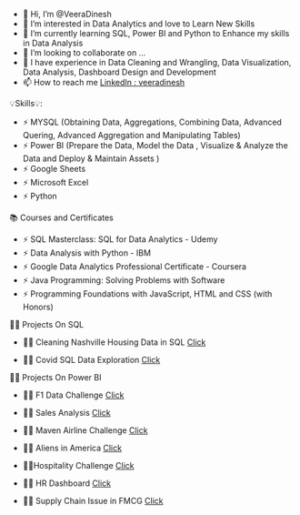 - 👋  Hi, I’m @VeeraDinesh
- 👀  I’m interested in Data Analytics and love to Learn New Skills
- 🌱  I’m currently learning SQL, Power BI and Python to Enhance my skills in Data Analysis
- 💞️  I’m looking to collaborate on ...
- 🐳  I have experience in Data Cleaning and Wrangling, Data Visualization, Data Analysis, Dashboard Design and Development
- 📫  How to reach me [LinkedIn : veeradinesh](https://www.linkedin.com/in/veeradinesh/)

💡Skills💡:

  - :zap:  MYSQL   (Obtaining Data, Aggregations, Combining Data, Advanced Quering, Advanced Aggregation and Manipulating Tables)
  - :zap:  Power BI (Prepare the Data, Model the Data , Visualize & Analyze the Data and Deploy & Maintain Assets )
  - :zap:  Google Sheets
  - :zap:  Microsoft Excel
  - :zap:  Python

📚 Courses and Certificates

 - :zap:  SQL Masterclass: SQL for Data Analytics - Udemy
 - :zap:  Data Analysis with Python - IBM
 - :zap:  Google Data Analytics Professional Certificate - Coursera
 - :zap:  Java Programming: Solving Problems with Software
 - :zap:  Programming Foundations with JavaScript, HTML and CSS (with Honors)

🧑‍🔬 Projects On SQL

 - :technologist: Cleaning Nashville Housing Data in SQL [Click](https://github.com/VeeraDinesh/SQL-PROJECTS/blob/main/Data%20Cleaning%20using%20Nashville%20Dataset/Data%20Cleaning.sql)
 
 - :technologist: Covid SQL Data Exploration [Click](https://github.com/VeeraDinesh/SQL-PROJECTS/blob/main/Covid%20SQL%20Exploration/Covid%20SQL.sql)



🧑‍🔬 Projects On Power BI

 - 👩‍💻 F1 Data Challenge [Click](https://www.novypro.com/project/f1-data-challenge)

 - 👩‍💻 Sales Analysis    [Click](https://www.novypro.com/project/sales-analysis-2)

 - 👩‍💻 Maven Airline Challenge [Click](https://www.novypro.com/project/maven--airline-challenge)

 - 👩‍💻 Aliens in America [Click](https://www.novypro.com/project/dataanalytics-data-project-powerbi)

 - 👩‍💻Hospitality Challenge [Click](https://www.novypro.com/project/codebasics-hospitality-challenge-)

 - 👩‍💻 HR Dashboard [Click](https://www.novypro.com/project/hr-dashboard-insights-for-various-categories)

 - 👩‍💻 Supply Chain Issue in FMCG [Click](https://www.novypro.com/project/fmcg-codebasics-supplychain)


<!---
VeeraDinesh/VeeraDinesh is a ✨ special ✨ repository because its `README.md` (this file) appears on your GitHub profile.
You can click the Preview link to take a look at your changes.
--->

